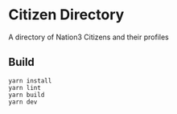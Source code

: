 # Citizen Directory

A directory of Nation3 Citizens and their profiles

## Build

```
yarn install
yarn lint
yarn build
yarn dev
```
